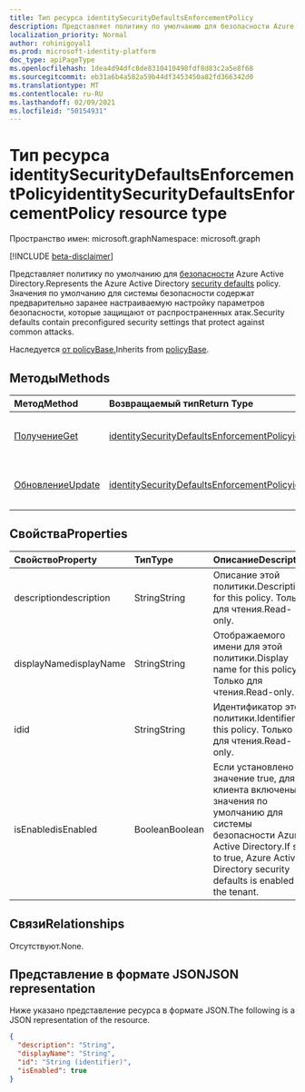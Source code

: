 ```yaml
---
title: Тип ресурса identitySecurityDefaultsEnforcementPolicy
description: Представляет политику по умолчанию для безопасности Azure Active Directory. Параметры безопасности по умолчанию содержат предварительно заранее задав параметры безопасности, которые защищают от распространенных атак.
localization_priority: Normal
author: rohinigoyal1
ms.prod: microsoft-identity-platform
doc_type: apiPageType
ms.openlocfilehash: 1dea4d94dfc8de8310410498fdf8d83c2a5e8f68
ms.sourcegitcommit: eb31a6b4a582a59b44df3453450a82fd366342d0
ms.translationtype: MT
ms.contentlocale: ru-RU
ms.lasthandoff: 02/09/2021
ms.locfileid: "50154931"
---
```

# <a name="identitysecuritydefaultsenforcementpolicy-resource-type"></a><span data-ttu-id="3fe85-104">Тип ресурса identitySecurityDefaultsEnforcementPolicy</span><span class="sxs-lookup"><span data-stu-id="3fe85-104">identitySecurityDefaultsEnforcementPolicy resource type</span></span>

<span data-ttu-id="3fe85-105">Пространство имен: microsoft.graph</span><span class="sxs-lookup"><span data-stu-id="3fe85-105">Namespace: microsoft.graph</span></span>

[!INCLUDE [beta-disclaimer](../../includes/beta-disclaimer.md)]

<span data-ttu-id="3fe85-106">Представляет политику по умолчанию для [безопасности](/azure/active-directory/fundamentals/concept-fundamentals-security-defaults) Azure Active Directory.</span><span class="sxs-lookup"><span data-stu-id="3fe85-106">Represents the Azure Active Directory [security defaults](/azure/active-directory/fundamentals/concept-fundamentals-security-defaults) policy.</span></span> <span data-ttu-id="3fe85-107">Значения по умолчанию для системы безопасности содержат предварительно заранее настраиваемую настройку параметров безопасности, которые защищают от распространенных атак.</span><span class="sxs-lookup"><span data-stu-id="3fe85-107">Security defaults contain preconfigured security settings that protect against common attacks.</span></span>

<span data-ttu-id="3fe85-108">Наследуется [от policyBase.](../resources/policybase.md)</span><span class="sxs-lookup"><span data-stu-id="3fe85-108">Inherits from [policyBase](../resources/policybase.md).</span></span>

## <a name="methods"></a><span data-ttu-id="3fe85-109">Методы</span><span class="sxs-lookup"><span data-stu-id="3fe85-109">Methods</span></span>

| <span data-ttu-id="3fe85-110">Метод</span><span class="sxs-lookup"><span data-stu-id="3fe85-110">Method</span></span>       | <span data-ttu-id="3fe85-111">Возвращаемый тип</span><span class="sxs-lookup"><span data-stu-id="3fe85-111">Return Type</span></span> | <span data-ttu-id="3fe85-112">Описание</span><span class="sxs-lookup"><span data-stu-id="3fe85-112">Description</span></span> |
|:-------------|:------------|:------------|
| [<span data-ttu-id="3fe85-113">Получение</span><span class="sxs-lookup"><span data-stu-id="3fe85-113">Get</span></span>](../api/identitysecuritydefaultsenforcementpolicy-get.md) | [<span data-ttu-id="3fe85-114">identitySecurityDefaultsEnforcementPolicy</span><span class="sxs-lookup"><span data-stu-id="3fe85-114">identitySecurityDefaultsEnforcementPolicy</span></span>](identitysecuritydefaultsenforcementpolicy.md) | <span data-ttu-id="3fe85-115">Чтение свойств объекта **identitySecurityDefaultsEnforcementPolicy.**</span><span class="sxs-lookup"><span data-stu-id="3fe85-115">Read the properties of an **identitySecurityDefaultsEnforcementPolicy** object.</span></span> |
| [<span data-ttu-id="3fe85-116">Обновление</span><span class="sxs-lookup"><span data-stu-id="3fe85-116">Update</span></span>](../api/identitysecuritydefaultsenforcementpolicy-update.md) | [<span data-ttu-id="3fe85-117">identitySecurityDefaultsEnforcementPolicy</span><span class="sxs-lookup"><span data-stu-id="3fe85-117">identitySecurityDefaultsEnforcementPolicy</span></span>](identitysecuritydefaultsenforcementpolicy.md) | <span data-ttu-id="3fe85-118">Обновление объекта **identitySecurityDefaultsEnforcementPolicy.**</span><span class="sxs-lookup"><span data-stu-id="3fe85-118">Update an **identitySecurityDefaultsEnforcementPolicy** object.</span></span> |

## <a name="properties"></a><span data-ttu-id="3fe85-119">Свойства</span><span class="sxs-lookup"><span data-stu-id="3fe85-119">Properties</span></span>

| <span data-ttu-id="3fe85-120">Свойство</span><span class="sxs-lookup"><span data-stu-id="3fe85-120">Property</span></span>     | <span data-ttu-id="3fe85-121">Тип</span><span class="sxs-lookup"><span data-stu-id="3fe85-121">Type</span></span>        | <span data-ttu-id="3fe85-122">Описание</span><span class="sxs-lookup"><span data-stu-id="3fe85-122">Description</span></span> |
|:-------------|:------------|:------------|
|<span data-ttu-id="3fe85-123">description</span><span class="sxs-lookup"><span data-stu-id="3fe85-123">description</span></span>|<span data-ttu-id="3fe85-124">String</span><span class="sxs-lookup"><span data-stu-id="3fe85-124">String</span></span>|<span data-ttu-id="3fe85-125">Описание этой политики.</span><span class="sxs-lookup"><span data-stu-id="3fe85-125">Description for this policy.</span></span> <span data-ttu-id="3fe85-126">Только для чтения.</span><span class="sxs-lookup"><span data-stu-id="3fe85-126">Read-only.</span></span>|
|<span data-ttu-id="3fe85-127">displayName</span><span class="sxs-lookup"><span data-stu-id="3fe85-127">displayName</span></span>|<span data-ttu-id="3fe85-128">String</span><span class="sxs-lookup"><span data-stu-id="3fe85-128">String</span></span>|<span data-ttu-id="3fe85-129">Отображаемого имени для этой политики.</span><span class="sxs-lookup"><span data-stu-id="3fe85-129">Display name for this policy.</span></span> <span data-ttu-id="3fe85-130">Только для чтения.</span><span class="sxs-lookup"><span data-stu-id="3fe85-130">Read-only.</span></span>|
|<span data-ttu-id="3fe85-131">id</span><span class="sxs-lookup"><span data-stu-id="3fe85-131">id</span></span>|<span data-ttu-id="3fe85-132">String</span><span class="sxs-lookup"><span data-stu-id="3fe85-132">String</span></span>|<span data-ttu-id="3fe85-133">Идентификатор этой политики.</span><span class="sxs-lookup"><span data-stu-id="3fe85-133">Identifier for this policy.</span></span> <span data-ttu-id="3fe85-134">Только для чтения.</span><span class="sxs-lookup"><span data-stu-id="3fe85-134">Read-only.</span></span>|
|<span data-ttu-id="3fe85-135">isEnabled</span><span class="sxs-lookup"><span data-stu-id="3fe85-135">isEnabled</span></span>|<span data-ttu-id="3fe85-136">Boolean</span><span class="sxs-lookup"><span data-stu-id="3fe85-136">Boolean</span></span>|<span data-ttu-id="3fe85-137">Если установлено значение true, для клиента включены значения по умолчанию для системы безопасности Azure Active Directory.</span><span class="sxs-lookup"><span data-stu-id="3fe85-137">If set to true, Azure Active Directory security defaults is enabled for the tenant.</span></span>|

## <a name="relationships"></a><span data-ttu-id="3fe85-138">Связи</span><span class="sxs-lookup"><span data-stu-id="3fe85-138">Relationships</span></span>

<span data-ttu-id="3fe85-139">Отсутствуют.</span><span class="sxs-lookup"><span data-stu-id="3fe85-139">None.</span></span>

## <a name="json-representation"></a><span data-ttu-id="3fe85-140">Представление в формате JSON</span><span class="sxs-lookup"><span data-stu-id="3fe85-140">JSON representation</span></span>

<span data-ttu-id="3fe85-141">Ниже указано представление ресурса в формате JSON.</span><span class="sxs-lookup"><span data-stu-id="3fe85-141">The following is a JSON representation of the resource.</span></span>

<!-- {
  "blockType": "resource",
  "optionalProperties": [

  ],
  "@odata.type": "microsoft.graph.identitySecurityDefaultsEnforcementPolicy",
  "keyProperty": "id"
}-->

```json
{
  "description": "String",
  "displayName": "String",
  "id": "String (identifier)",
  "isEnabled": true
}
```

<!-- uuid: 16cd6b66-4b1a-43a1-adaf-3a886856ed98
2019-02-04 14:57:30 UTC -->
<!-- {
  "type": "#page.annotation",
  "description": "identitySecurityDefaultsEnforcementPolicy resource",
  "keywords": "",
  "section": "documentation",
  "tocPath": ""
}-->